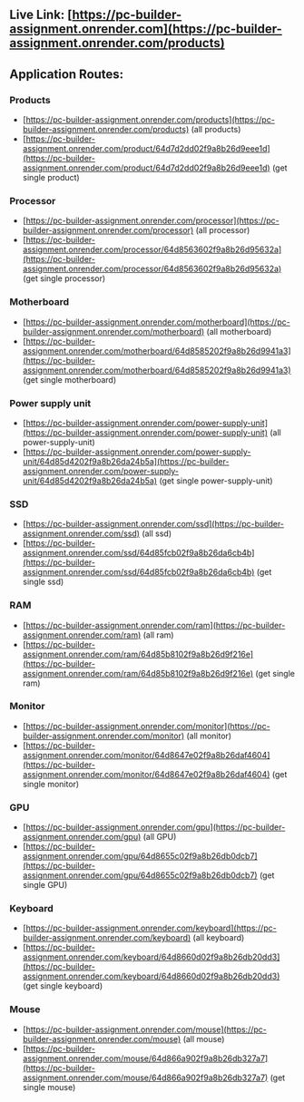 ## Live Link: [https://pc-builder-assignment.onrender.com](https://pc-builder-assignment.onrender.com/products)

## Application Routes:

### Products

- [https://pc-builder-assignment.onrender.com/products](https://pc-builder-assignment.onrender.com/products) (all products)
- [https://pc-builder-assignment.onrender.com/product/64d7d2dd02f9a8b26d9eee1d](https://pc-builder-assignment.onrender.com/product/64d7d2dd02f9a8b26d9eee1d) (get single product)

### Processor

- [https://pc-builder-assignment.onrender.com/processor](https://pc-builder-assignment.onrender.com/processor) (all processor)
- [https://pc-builder-assignment.onrender.com/processor/64d8563602f9a8b26d95632a](https://pc-builder-assignment.onrender.com/processor/64d8563602f9a8b26d95632a) (get single processor)

### Motherboard

- [https://pc-builder-assignment.onrender.com/motherboard](https://pc-builder-assignment.onrender.com/motherboard) (all motherboard)
- [https://pc-builder-assignment.onrender.com/motherboard/64d8585202f9a8b26d9941a3](https://pc-builder-assignment.onrender.com/motherboard/64d8585202f9a8b26d9941a3) (get single motherboard)

### Power supply unit

- [https://pc-builder-assignment.onrender.com/power-supply-unit](https://pc-builder-assignment.onrender.com/power-supply-unit) (all power-supply-unit)
- [https://pc-builder-assignment.onrender.com/power-supply-unit/64d85d4202f9a8b26da24b5a](https://pc-builder-assignment.onrender.com/power-supply-unit/64d85d4202f9a8b26da24b5a) (get single power-supply-unit)

### SSD

- [https://pc-builder-assignment.onrender.com/ssd](https://pc-builder-assignment.onrender.com/ssd) (all ssd)
- [https://pc-builder-assignment.onrender.com/ssd/64d85fcb02f9a8b26da6cb4b](https://pc-builder-assignment.onrender.com/ssd/64d85fcb02f9a8b26da6cb4b) (get single ssd)

### RAM

- [https://pc-builder-assignment.onrender.com/ram](https://pc-builder-assignment.onrender.com/ram) (all ram)
- [https://pc-builder-assignment.onrender.com/ram/64d85b8102f9a8b26d9f216e](https://pc-builder-assignment.onrender.com/ram/64d85b8102f9a8b26d9f216e) (get single ram)

### Monitor

- [https://pc-builder-assignment.onrender.com/monitor](https://pc-builder-assignment.onrender.com/monitor) (all monitor)
- [https://pc-builder-assignment.onrender.com/monitor/64d8647e02f9a8b26daf4604](https://pc-builder-assignment.onrender.com/monitor/64d8647e02f9a8b26daf4604) (get single monitor)

### GPU

- [https://pc-builder-assignment.onrender.com/gpu](https://pc-builder-assignment.onrender.com/gpu) (all GPU)
- [https://pc-builder-assignment.onrender.com/gpu/64d8655c02f9a8b26db0dcb7](https://pc-builder-assignment.onrender.com/gpu/64d8655c02f9a8b26db0dcb7) (get single GPU)

### Keyboard

- [https://pc-builder-assignment.onrender.com/keyboard](https://pc-builder-assignment.onrender.com/keyboard) (all keyboard)
- [https://pc-builder-assignment.onrender.com/keyboard/64d8660d02f9a8b26db20dd3](https://pc-builder-assignment.onrender.com/keyboard/64d8660d02f9a8b26db20dd3) (get single keyboard)

### Mouse

- [https://pc-builder-assignment.onrender.com/mouse](https://pc-builder-assignment.onrender.com/mouse) (all mouse)
- [https://pc-builder-assignment.onrender.com/mouse/64d866a902f9a8b26db327a7](https://pc-builder-assignment.onrender.com/mouse/64d866a902f9a8b26db327a7) (get single mouse)
